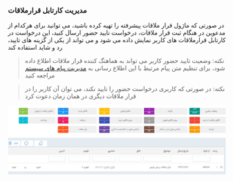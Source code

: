 ﻿###  مدیریت کارتابل قرارملاقات  

در صورتی که ماژول قرار ملاقات پیشرفته را تهیه کرده باشید، می توانید برای هرکدام از مدعوین در هنگام ثبت قرار ملاقات، درخواست تایید حضور ارسال کنید، این درخواست در کارتابل قرارملاقات های کاربر نمایش داده می شود و می تواند از یکی از گزینه های تایید، رد و شاید استفاده کند

> نکته: وضعیت تایید حضور کاربر می تواند به هماهنگ کننده قرار ملاقات اطلاع داده شود، برای تنظیم متن پیام مرتبط با این اطلاع رسانی به [مدیریت پیام های سیستم](https://github.com/1stco/PayamGostarDocs/blob/master/help%202.5.4/Basic-Information/Manage-system-messages/Manage-system-messages.md) مراجعه کنید


> نکته: در صورتی که کاربری درخواست حضور را تایید نکند، می توان آن کاربر را در قرار ملاقات دیگری در همان زمان دعوت کرد

![](MeetingCartable1.jpg)

